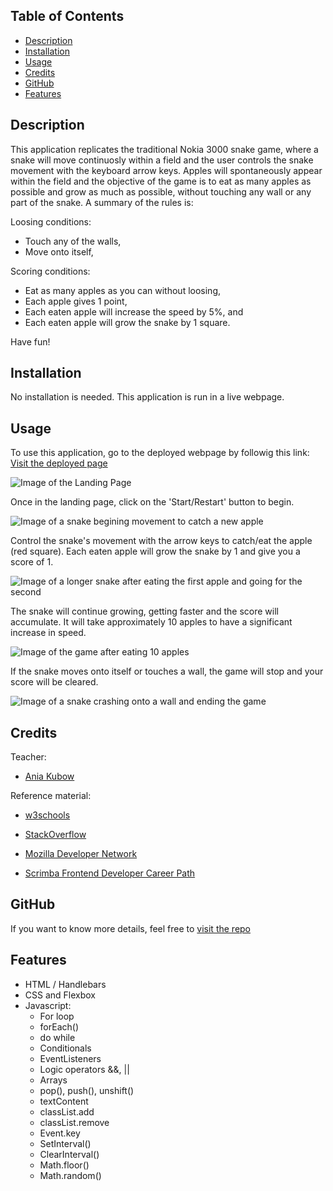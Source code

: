 ## <Snake>

## Table of Contents

  - [Description](#description)
  - [Installation](#installation)
  - [Usage](#usage)
  - [Credits](#credits)
  - [GitHub](#github)
  - [Features](#features)
  
## Description

This application replicates the traditional Nokia 3000 snake game, where a snake will move continuosly within a field and the user controls the snake movement with the keyboard arrow keys. Apples will spontaneously appear within the field and the objective of the game is to eat as many apples as possible and grow as much as possible, without touching any wall or any part of the snake. A summary of the rules is:
  
  Loosing conditions:
  - Touch any of the walls,
  - Move onto itself,
  
  Scoring conditions:
  - Eat as many apples as you can without loosing,
  - Each apple gives 1 point,
  - Each eaten apple will increase the speed by 5%, and
  - Each eaten apple will grow the snake by 1 square.

Have fun!

## Installation

No installation is needed. This application is run in a live webpage.

## Usage

To use this application, go to the deployed webpage by followig this link: [Visit the deployed page](https://aj-pena.github.io/snake/)

![Image of the Landing Page](./images/1.PNG "Landing Page")

Once in the landing page, click on the 'Start/Restart' button to begin.

![Image of a snake begining movement to catch a new apple](./images/2.PNG "The snake has moved and an apple has appeared")

Control the snake's movement with the arrow keys to catch/eat the apple (red square). Each eaten apple will grow the snake by 1 and give you a score of 1.

![Image of a longer snake after eating the first apple and going for the second](./images/3.PNG "The first apple has been eaten, a second apple has appeared and the score and snake have increased by one")


The snake will continue growing, getting faster and the score will accumulate. It will take approximately 10 apples to have a significant increase in speed.

![Image of the game after eating 10 apples](./images/4.PNG "A longer snake is faster and more difficult to control as it fills more space")


If the snake moves onto itself or touches a wall, the game will stop and your score will be cleared.

![Image of a snake crashing onto a wall and ending the game](./images/5.PNG "If the snake crashes against a wall, the game will end and the score will be cleared")

## Credits

Teacher:
- [Ania Kubow](https://github.com/aniakubow)
  
Reference material:
- [w3schools](https://www.w3schools.com/)
- [StackOverflow](https://stackoverflow.com/)
- [Mozilla Developer Network](https://developer.mozilla.org/en-US/)

- [Scrimba Frontend Developer Career Path](https://scrimba.com/learn/frontend)


## GitHub

If you want to know more details, feel free to [visit the repo](https://github.com/aj-pena/snake.git)


## Features

- HTML / Handlebars
- CSS and Flexbox
- Javascript:
  -  For loop
  -  forEach()
  -  do while
  -  Conditionals
  -  EventListeners
  -  Logic operators &&, ||
  -  Arrays
  -  pop(), push(), unshift()
  -  textContent
  -  classList.add
  -  classList.remove
  -  Event.key
  -  SetInterval()
  -  ClearInterval()
  -  Math.floor()
  -  Math.random()

  
